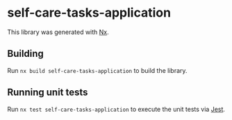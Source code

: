 # self-care-tasks-application

This library was generated with [Nx](https://nx.dev).

## Building

Run `nx build self-care-tasks-application` to build the library.

## Running unit tests

Run `nx test self-care-tasks-application` to execute the unit tests via [Jest](https://jestjs.io).
